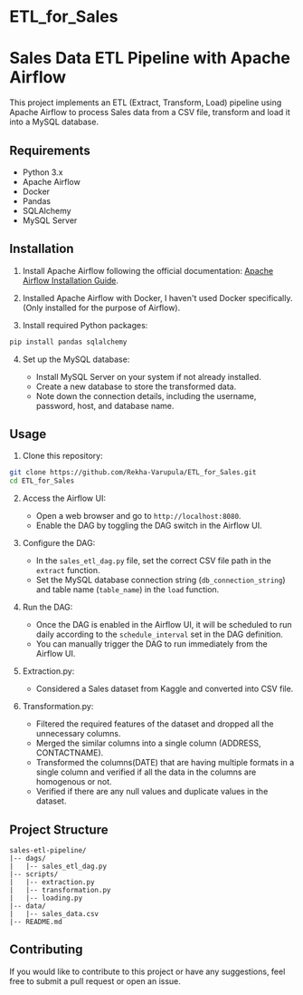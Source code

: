 # ETL_for_Sales
# Sales Data ETL Pipeline with Apache Airflow

This project implements an ETL (Extract, Transform, Load) pipeline using Apache Airflow to process Sales data from a CSV file, transform and load it into a MySQL database.

## Requirements

- Python 3.x
- Apache Airflow
- Docker
- Pandas
- SQLAlchemy
- MySQL Server

## Installation

1. Install Apache Airflow following the official documentation: [Apache Airflow Installation Guide](https://airflow.apache.org/docs/apache-airflow/stable/installation.html).

2. Installed Apache Airflow with Docker, I haven't used Docker specifically.(Only installed for the purpose of Airflow).

3. Install required Python packages:

```bash
pip install pandas sqlalchemy
```

4. Set up the MySQL database:

   - Install MySQL Server on your system if not already installed.
   - Create a new database to store the transformed data.
   - Note down the connection details, including the username, password, host, and database name.

## Usage

1. Clone this repository:

```bash
git clone https://github.com/Rekha-Varupula/ETL_for_Sales.git
cd ETL_for_Sales
```

2. Access the Airflow UI:
   - Open a web browser and go to `http://localhost:8080`.
   - Enable the DAG by toggling the DAG switch in the Airflow UI.

3. Configure the DAG:
   - In the `sales_etl_dag.py` file, set the correct CSV file path in the `extract` function.
   - Set the MySQL database connection string (`db_connection_string`) and table name (`table_name`) in the `load` function.

4. Run the DAG:
   - Once the DAG is enabled in the Airflow UI, it will be scheduled to run daily according to the `schedule_interval` set in the DAG definition.
   - You can manually trigger the DAG to run immediately from the Airflow UI.

5. Extraction.py:
   - Considered a Sales dataset from Kaggle and converted into CSV file.

6. Transformation.py:
   - Filtered the required features of the dataset and dropped all the unnecessary columns.
   - Merged the similar columns into a single column (ADDRESS, CONTACTNAME).
   - Transformed the columns(DATE) that are having multiple formats in a single column and verified if all the data in the columns are homogenous or not.
   - Verified if there are any null values and duplicate values in the dataset.

## Project Structure

```
sales-etl-pipeline/
|-- dags/
|   |-- sales_etl_dag.py
|-- scripts/
|   |-- extraction.py
|   |-- transformation.py
|   |-- loading.py
|-- data/
|   |-- sales_data.csv
|-- README.md
```

## Contributing

If you would like to contribute to this project or have any suggestions, feel free to submit a pull request or open an issue.
